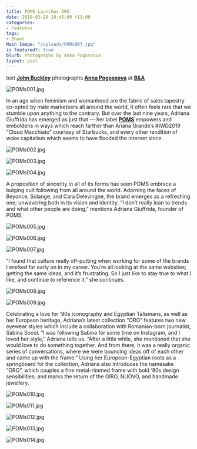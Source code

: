 ```yaml
---
title: POMS Launches ORO
date: 2019-03-28 18:46:00 +11:00
categories:
- Features
tags:
- Shoot
Main Image: "/uploads/POMs007.jpg"
is featured?: true
blurb: Photographs by Anna Pogossova
layout: post
---
```


text **[John Buckley](https://www.instagram.com/johnalbertbuckley/)**
photographs **[Anna Pogossova](https://www.instagram.com/annapogossova/)** at **[B&A](https://www.instagram.com/barepsau/)**

![POMs001.jpg](/uploads/POMs001.jpg)

In an age when feminism and womanhood are the fabric of sales tapestry co-opted by male marketeers all around the world, it often feels rare that we stumble upon anything to the contrary. But over the last nine years, Adriana Giuffrida has emerged as just that — her label **[POMS](https://www.pomspoms.com.au/)** empowers and emboldens in ways which reach farther than Ariana Grande’s #IWD2019 “Cloud Macchiato” courtesy of Starbucks, and every other rendition of woke capitalism which seems to have flooded the internet since. 

![POMs002.jpg](/uploads/POMs002.jpg)

![POMs003.jpg](/uploads/POMs003.jpg) 

![POMs004.jpg](/uploads/POMs004.jpg)

A proposition of sincerity in all of its forms has seen POMS embrace a bulging cult following from all around the world. Adorning the faces of Beyonce, Solange, and Cara Delevingne, the brand emerges as a refreshing one; unwavering both in its vision and identity. “I don’t really lean to trends and what other people are doing,” mentions Adriana Giuffrida, founder of POMS.

![POMs005.jpg](/uploads/POMs005.jpg)

![POMs006.jpg](/uploads/POMs006.jpg)

![POMs007.jpg](/uploads/POMs007.jpg)

“I found that culture really off-putting when working for some of the brands I worked for early on in my career. You’re all looking at the same websites; getting the same ideas, and it’s frustrating. So I just like to stay true to what I like, and continue to reference it,” she continues.

![POMs008.jpg](/uploads/POMs008.jpg)

![POMs009.jpg](/uploads/POMs009.jpg)

Celebrating a love for ‘90s iconography and Egyptian Talismans, as well as her European heritage, Adriana’s latest collection “ORO” features two new eyewear styles which include a collaboration with Romanian-born journalist, Sabina Socol. “I was following Sabina for some time on Instagram, and I loved her style,” Adriana tells us. “After a little while, she mentioned that she would love to do something together. And from there, it was a really organic series of conversations, where we were bouncing ideas off of each other and came up with the frame.” Using her European-Egyptian roots as a springboard for the collection, Adriana also introduces the namesake “ORO”, which couples a fine metal-rimmed frame with bold ‘80s design sensibilities; and marks the return of the GIRO, NUOVO, and handmade jewellery.


![POMs010.jpg](/uploads/POMs010.jpg)

![POMs011.jpg](/uploads/POMs011.jpg)

![POMs012.jpg](/uploads/POMs012.jpg)

![POMs013.jpg](/uploads/POMs013.jpg)

![POMs014.jpg](/uploads/POMs014.jpg)

